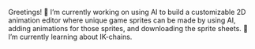 Greetings!
🔭 I’m currently working on using AI to build a customizable 2D animation editor where unique game sprites can be made by using AI, adding animations for those sprites, and downloading the sprite sheets. 
🌱 I’m currently learning about IK-chains.

<!--
**noobosapien/noobosapien** is a ✨ _special_ ✨ repository because its `README.md` (this file) appears on your GitHub profile.

Here are some ideas to get you started:

- 🔭 I’m currently working on ...
- 🌱 I’m currently learning ...
- 👯 I’m looking to collaborate on ...
- 🤔 I’m looking for help with ...
- 💬 Ask me about ...
- 📫 How to reach me: ...
- 😄 Pronouns: ...
- ⚡ Fun fact: ...
-->
